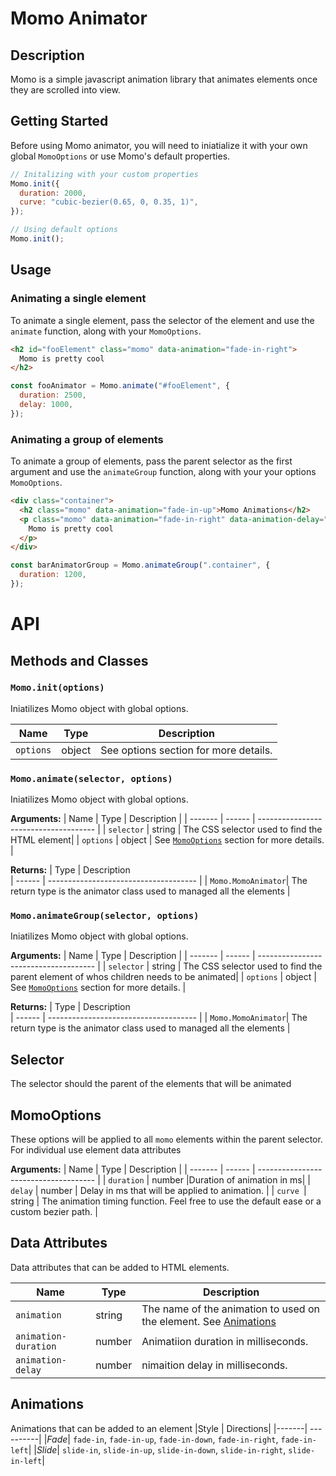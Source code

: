 # Momo Animator

## Description

Momo is a simple javascript animation library that animates elements once they are scrolled into view.

## Getting Started

Before using Momo animator, you will need to iniatialize it with your own global `MomoOptions` or use Momo's default properties.

```javascript
// Initalizing with your custom properties
Momo.init({
  duration: 2000,
  curve: "cubic-bezier(0.65, 0, 0.35, 1)",
});

// Using default options
Momo.init();
```

## Usage

### Animating a single element

To animate a single element, pass the selector of the element and use the `animate` function, along with your `MomoOptions`.

```html
<h2 id="fooElement" class="momo" data-animation="fade-in-right">
  Momo is pretty cool
</h2>
```

```js
const fooAnimator = Momo.animate("#fooElement", {
  duration: 2500,
  delay: 1000,
});
```

### Animating a group of elements

To animate a group of elements, pass the parent selector as the first argument and use the `animateGroup` function, along with your your options `MomoOptions`.

```html
<div class="container">
  <h2 class="momo" data-animation="fade-in-up">Momo Animations</h2>
  <p class="momo" data-animation="fade-in-right" data-animation-delay="800">
    Momo is pretty cool
  </p>
</div>
```

```js
const barAnimatorGroup = Momo.animateGroup(".container", {
  duration: 1200,
});
```

# API

## Methods and Classes

### `Momo.init(options)`

Iniatilizes Momo object with global options.

| Name      | Type   | Description                           |
| --------- | ------ | ------------------------------------- |
| `options` | object | See options section for more details. |

### `Momo.animate(selector, options)`

Iniatilizes Momo object with global options.

**Arguments:**
| Name | Type | Description |
| ------- | ------ | ------------------------------------- |
| `selector` | string | The CSS selector used to find the HTML element|
| `options` | object | See [`MomoOptions`](#momo-options) section for more details. |

**Returns:**
| Type | Description  
| ------ | ------------------------------------- |
| `Momo.MomoAnimator`| The return type is the animator class used to managed all the elements |

### `Momo.animateGroup(selector, options)`

Iniatilizes Momo object with global options.

**Arguments:**
| Name | Type | Description |
| ------- | ------ | ------------------------------------- |
| `selector` | string | The CSS selector used to find the parent element of whos children needs to be animated|
| `options` | object | See [`MomoOptions`](#momo-options) section for more details. |

**Returns:**
| Type | Description  
| ------ | ------------------------------------- |
| `Momo.MomoAnimator`| The return type is the animator class used to managed all the elements |

## Selector

The selector should the parent of the elements that will be animated

## MomoOptions <a name="momo-options"></a>

These options will be applied to all `momo` elements within the parent selector. For individual use element data attributes

**Arguments:**
| Name | Type | Description |
| ------- | ------ | ------------------------------------- |
| `duration` | number |Duration of animation in ms|
| `delay` | number | Delay in ms that will be applied to animation. |
| `curve `| string | The animation timing function. Feel free to use the default ease or a custom bezier path. |

## Data Attributes

Data attributes that can be added to HTML elements.

| Name                 | Type   | Description                                                                     |
| -------------------- | ------ | ------------------------------------------------------------------------------- |
| `animation`          | string | The name of the animation to used on the element. See [Animations](#animations) |
| `animation-duration` | number | Animatiion duration in milliseconds.                                            |
| `animation-delay`    | number | nimaition delay in milliseconds.                                                |

## Animations <a name="animations"></a>

Animations that can be added to an element
|Style | Directions|
|-------| ----------|
|_Fade_| `fade-in`, `fade-in-up`, `fade-in-down`, `fade-in-right`, `fade-in-left`|
|_Slide_| `slide-in`, `slide-in-up`, `slide-in-down`, `slide-in-right`, `slide-in-left`|
